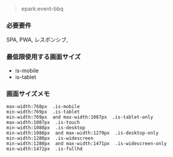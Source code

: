 > epark:event-bbq
### 必要要件
SPA, PWA, レスポンシブ, 
### 最低限使用する画面サイズ
- is-mobile
- is-tablet

### 画面サイズメモ
```　
max-width:768px  .is-mobile
min-width:769px  .is-tablet
min-width:769px  and max-width:1087px  .is-tablet-only
max-width:1087px  .is-touch
min-width:1088px  .is-desktop
min-width:1088px  and max-width:1279px  .is-desktop-only
min-width:1280px  .is-widescreen
min-width:1280px  and max-width:1471px  .is-widescreen-only
min-width:1472px  .is-fullhd
```